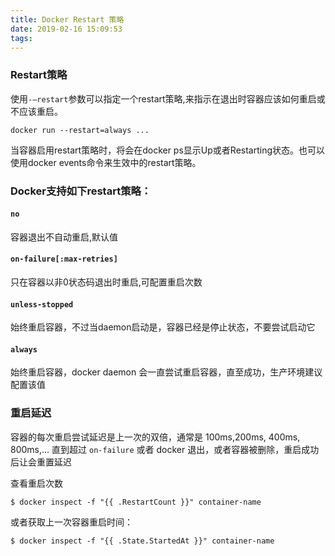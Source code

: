 ```yaml
---
title: Docker Restart 策略
date: 2019-02-16 15:09:53
tags:
---
```

### Restart策略

使用`-–restart`参数可以指定一个restart策略,来指示在退出时容器应该如何重启或不应该重启。
```
docker run --restart=always ...
```

当容器启用restart策略时，将会在docker ps显示Up或者Restarting状态。也可以使用docker events命令来生效中的restart策略。

### Docker支持如下restart策略：

#### `no`
容器退出不自动重启,默认值

#### `on-failure[:max-retries]`
只在容器以非0状态码退出时重启,可配置重启次数

#### `unless-stopped`
始终重启容器，不过当daemon启动是，容器已经是停止状态，不要尝试启动它

#### `always`
始终重启容器，docker daemon 会一直尝试重启容器，直至成功，生产环境建议配置该值

### 重启延迟
容器的每次重启尝试延迟是上一次的双倍，通常是 100ms,200ms, 400ms, 800ms,... 直到超过 `on-failure` 或者 docker 退出，或者容器被删除，重启成功后让会重置延迟

查看重启次数
```
$ docker inspect -f "{{ .RestartCount }}" container-name
```

或者获取上一次容器重启时间：
```
$ docker inspect -f "{{ .State.StartedAt }}" container-name
```

